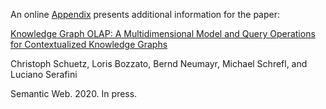 An online [Appendix](appendix.pdf) presents additional information for the paper:

[Knowledge Graph OLAP: A Multidimensional Model and Query Operations for Contextualized Knowledge Graphs](http://www.semantic-web-journal.net/content/knowledge-graph-olap-multidimensional-model-and-query-operations-contextualized-knowledge-0)

Christoph Schuetz, Loris Bozzato, Bernd Neumayr, Michael Schrefl, and Luciano Serafini

Semantic Web. 2020. In press.
